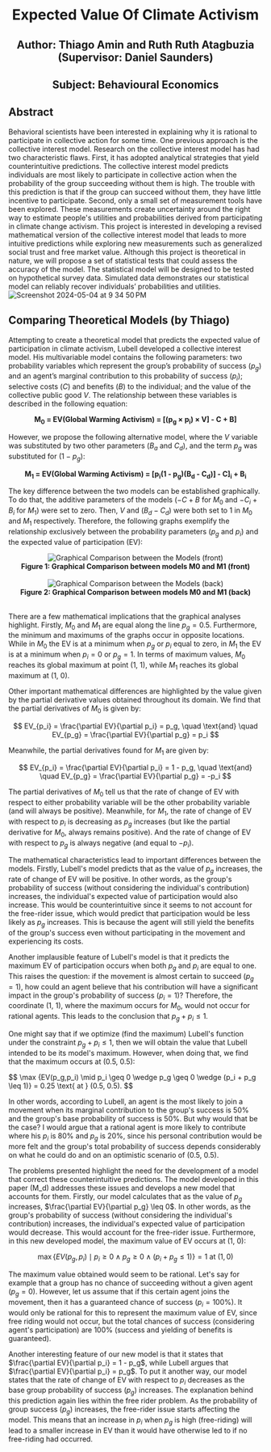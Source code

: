 <h1 align="center">Expected Value Of Climate Activism</h1>
<h2 align="center">Author: Thiago Amin and Ruth Ruth Atagbuzia (Supervisor: Daniel Saunders)</h2>
<h2 align="center">Subject: Behavioural Economics</h2>

## Abstract
Behavioral scientists have been interested in explaining why it is rational to participate in collective action for some time. One previous approach is the collective interest model. Research on the collective interest model has had two characteristic flaws. First, it has adopted analytical strategies that yield counterintuitive predictions. The collective interest model predicts individuals are most likely to participate in collective action when the probability of the group succeeding without them is high. The trouble with this prediction is that if the group can succeed without them, they have little incentive to participate. Second, only a small set of measurement tools have been explored. These measurements create uncertainty around the right way to estimate people's utilities and probabilities derived from participating in climate change activism. This project is interested in developing a revised mathematical version of the collective interest model that leads to more intuitive predictions while exploring new measurements such as generalized social trust and free market value. Although this project is theoretical in nature, we will propose a set of statistical tests that could assess the accuracy of the model. The statistical model will be designed to be tested on hypothetical survey data. Simulated data demonstrates our statistical model can reliably recover individuals’ probabilities and utilities.
![Screenshot 2024-05-04 at 9 34 50 PM](https://github.com/thiagoamin/EVClimateActiv/assets/122248078/73b0ffae-9749-4058-9dda-57f632f6518a)


## Comparing Theoretical Models (by Thiago)

Attempting to create a theoretical model that predicts the expected value of participation in climate activism, Lubell developed a collective interest model. His multivariable model contains the following parameters: two probability variables which represent the group’s probability of success ($p_g$) and an agent’s marginal contribution to this probability of success ($p_i$); selective costs ($C$) and benefits ($B$) to the individual; and the value of the collective public good $V$. The relationship between these variables is described in the following equation:

<div align="center"><b>M<sub>0</sub> = EV(Global Warming Activism) = [(p<sub>g</sub> × p<sub>i</sub>) × V] - C + B]</sub></b></div>

However, we propose the following alternative model, where the $V$ variable was substituted by two other parameters ($B_a$ and $C_d$), and the term $p_g$ was substituted for $(1-p_g)$:

<div align="center"><b>M<sub>1</sub> = EV(Global Warming Activism) = [p<sub>i</sub>(1 - p<sub>g</sub>)(B<sub>d</sub> - C<sub>d</sub>)] - C]<sub>i</sub> + B<sub>i</sub></b></div>

The key difference between the two models can be established graphically. To do that, the additive parameters of the models ($-C + B$ for $M_0$ and $-C_i +B_i$ for $M_1$) were set to zero. Then, $V$ and ($B_d - C_d$) were both set to 1 in $M_0$ and $M_1$ respectively. Therefore, the following graphs exemplify the relationship exclusively between the probability parameters ($p_g$ and $p_i$) and the expected value of participation (EV):

<div align="center">
    <img src="https://github.com/thiagoamin/EVClimateActiv/assets/122248078/8929226f-05de-4caa-92d6-b87124ce6c79" alt="Graphical Comparison between the Models (front)">
    <br>
    <b>Figure 1: Graphical Comparison between models M0 and M1 (front)</b>
    <br><br>
</div>

<div align="center">
    <img src="https://github.com/thiagoamin/EVClimateActiv/assets/122248078/b752a6eb-d4a5-4e65-ac29-b332f79eb147" alt="Graphical Comparison between the Models (back)">
    <br>
    <b>Figure 2: Graphical Comparison between models M0 and M1 (back)</b>
    <br><br>
</div>

There are a few mathematical implications that the graphical analyses highlight. Firstly, $M_0$ and $M_1$ are equal along the line $p_g = 0.5$. Furthermore, the minimum and maximums of the graphs occur in opposite locations. While in $M_0$ the EV is at a minimum when $p_g$ or $p_i$ equal to zero, in $M_1$ the EV is at a minimum when $p_i = 0$ or $p_g = 1$. In terms of maximum values, $M_0$ reaches its global maximum at point (1, 1), while $M_1$ reaches its global maximum at (1, 0).

Other important mathematical differences are highlighted by the value given by the partial derivative values obtained throughout its domain. We find that the partial derivatives of $M_0$ is given by:

$$
EV_{p_i} = \frac{\partial EV}{\partial p_i} = p_g, \quad \text{and} \quad EV_{p_g} = \frac{\partial EV}{\partial p_g} = p_i
$$

Meanwhile, the partial derivatives found for $M_1$ are given by:

$$
EV_{p_i} = \frac{\partial EV}{\partial p_i} = 1 - p_g, \quad \text{and} \quad EV_{p_g} = \frac{\partial EV}{\partial p_g} = -p_i
$$

The partial derivatives of $M_0$ tell us that the rate of change of EV with respect to either probability variable will be the other probability variable (and will always be positive). Meanwhile, for $M_1$, the rate of change of EV with respect to $p_i$ is decreasing as $p_g$ increases (but like the partial derivative for $M_0$, always remains positive). And the rate of change of EV with respect to $p_g$ is always negative (and equal to $-p_i$).

The mathematical characteristics lead to important differences between the models. Firstly, Lubell's model predicts that as the value of $p_g$ increases, the rate of change of EV will be positive. In other words, as the group's probability of success (without considering the individual's contribution) increases, the individual's expected value of participation would also increase. This would be counterintuitive since it seems to not account for the free-rider issue, which would predict that participation would be less likely as $p_g$ increases. This is because the agent will still yield the benefits of the group's success even without participating in the movement and experiencing its costs.

Another implausible feature of Lubell's model is that it predicts the maximum EV of participation occurs when both $p_g$ and $p_i$ are equal to one. This raises the question: if the movement is almost certain to succeed ($p_g = 1$), how could an agent believe that his contribution will have a significant impact in the group's probability of success ($p_i = 1$)? Therefore, the coordinate (1, 1), where the maximum occurs for $M_0$, would not occur for rational agents. This leads to the conclusion that $p_g + p_i \leq 1$.

One might say that if we optimize (find the maximum) Lubell's function under the constraint $p_g + p_i \leq 1$, then we will obtain the value that Lubell intended to be its model's maximum. However, when doing that, we find that the maximum occurs at (0.5, 0.5):

$$
\max {EV(p_g,p_i) \mid p_i \geq 0 \wedge p_g \geq 0 \wedge (p_i + p_g \leq 1)\} = 0.25 \text{ at } (0.5, 0.5).
$$

In other words, according to Lubell, an agent is the most likely to join a movement when its marginal contribution to the group's success is 50% and the group's base probability of success is 50%. But why would that be the case? I would argue that a rational agent is more likely to contribute where his $p_i$ is 80% and $p_g$ is 20%, since his personal contribution would be more felt and the group's total probability of success depends considerably on what he could do and on an optimistic scenario of (0.5, 0.5).

The problems presented highlight the need for the development of a model that correct these counterintuitive predictions. The model developed in this paper (M_d) addresses these issues and develops a new model that accounts for them. Firstly, our model calculates that as the value of $p_g$ increases, $\frac{\partial EV}{\partial p_g} \leq 0$. In other words, as the group's probability of success (without considering the individual's contribution) increases, the individual's expected value of participation would decrease. This would account for the free-rider issue. Furthermore, in this new developed model, the maximum value of EV occurs at (1, 0):

$$
\max\{EV(p_g,p_i) \mid p_i \geq 0 \wedge p_g \geq 0 \wedge (p_i + p_g \leq 1)\} = 1 \text{ at } (1, 0)
$$

The maximum value obtained would seem to be rational. Let's say for example that a group has no chance of succeeding without a given agent ($p_g = 0$). However, let us assume that if this certain agent joins the movement, then it has a guaranteed chance of success ($p_i = 100\%$). It would only be rational for this to represent the maximum value of EV, since free riding would not occur, but the total chances of success (considering agent's participation) are 100% (success and yielding of benefits is guaranteed).

Another interesting feature of our new model is that it states that $\frac{\partial EV}{\partial p_i} = 1 - p_g$, while Lubell argues that $\frac{\partial EV}{\partial p_i} = p_g$. To put it another way, our model states that the rate of change of EV with respect to $p_i$ decreases as the base group probability of success ($p_g$) increases. The explanation behind this prediction again lies within the free rider problem. As the probability of group success ($p_g$) increases, the free-rider issue starts affecting the model. This means that an increase in $p_i$ when $p_g$ is high (free-riding) will lead to a smaller increase in EV than it would have otherwise led to if no free-riding had occurred.




